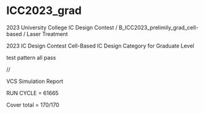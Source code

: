 # ICC2023_grad
2023 University College IC Design Contest / B_ICC2023_prelimily_grad_cell-based / Laser Treatment

2023 IC Design Contest Cell-Based IC Design Category for Graduate Level

test pattern all pass

// 

VCS Simulation Report

RUN CYCLE =      61665  

Cover total = 170/170   

